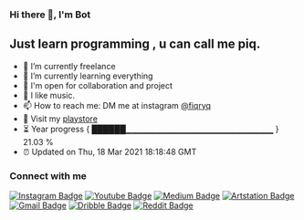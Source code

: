 ### Hi there 👋, I'm Bot

## Just learn programming , u can call me piq.
- 🔭 I’m currently freelance
- 🌱 I’m currently learning everything
- 🚧 I'm open for collaboration and project
- 🎹 I like music. 
- 📫 How to reach me: DM me at instagram [@fiqryq](https://instagram.com/fiqryq)
- 📱 Visit my [playstore](https://tinyurl.com/suncodeid)
- ⏳ Year progress { ██████▁▁▁▁▁▁▁▁▁▁▁▁▁▁▁▁▁▁▁▁▁▁▁▁ } 21.03 %
- ⏰ Updated on Thu, 18 Mar 2021 18:18:48 GMT

### Connect with me
[![Instagram Badge](https://img.shields.io/badge/-@fiqryq-purple?style=flat-square&logo=Instagram&logoColor=white&link=https://instagram.com/fiqryq/)](https://instagram.com/fiqryq)
[![Youtube Badge](https://img.shields.io/badge/-fiqrychoerudin-darkred?style=flat-square&logo=Youtube&logoColor=white&link=https://www.youtube.com/channel/UCAFAEpUDZ4QUkG-yLnBSAMg)](https://www.youtube.com/channel/UCAFAEpUDZ4QUkG-yLnBSAMg)
[![Medium Badge](https://img.shields.io/badge/-fiqryq-black?style=flat-square&logo=Medium&logoColor=white&link=https://medium.com/@fiqryq)](https://medium.com/@fiqryq)
[![Artstation Badge](https://img.shields.io/badge/-fiqryq-blue?style=flat-square&logo=Artstation&logoColor=white&link=https://www.artstation.com/fiqryq)](https://www.artstation.com/fiqryq)
[![Gmail Badge](https://img.shields.io/badge/-work.fiqrychoerudin@gmail.com-red?style=flat-square&logo=Gmail&logoColor=white&link=mailto:work.fiqrychoerudin@gmail.com)](mailto:work.fiqrychoerudin@gmail.com)
[![Dribble Badge](https://img.shields.io/badge/-fiqrychoerudin-magenta?style=flat-square&logo=Dribbble&logoColor=white&link=https://dribbble.com/fiqrychoerudin)](https://dribbble.com/fiqrychoerudin)
[![Reddit Badge](https://img.shields.io/badge/-bleki99-orange?style=flat-square&logo=Reddit&logoColor=white&link=https://www.reddit.com/user/bleki99)](https://www.reddit.com/user/bleki99)

